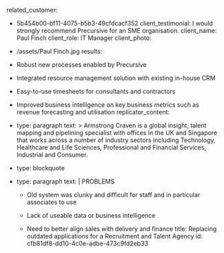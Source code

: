 related_customer:
  - 5b454b00-bf11-4075-b5b3-49cfdcacf352
client_testimonial: I would strongly recommend Precursive for an SME organisation.
client_name: Paul Finch
client_role: IT Manager
client_photo:
  - /assets/Paul Finch.jpg
results:
  - Robust new processes enabled by Precursive
  - Integrated resource management solution with existing in-house CRM
  - Easy-to-use timesheets for consultants and contractors
  - Improved business intelligence on key business metrics such as revenue forecasting and utilisation
replicator_content:
  - 
    type: paragraph
    text: >
      Armstrong Craven is a global insight, talent mapping and pipelining specialist with offices in the
      UK and Singapore that works across a number of industry sectors including Technology, Healthcare and
      Life Sciences, Professional and Financial Services, Industrial and Consumer.
  - 
    type: blockquote
  - 
    type: paragraph
    text: |
      PROBLEMS
      
      + Old system was clunky and difficult for staff and in particular associates to use
      
      + Lack of useable data or business intelligence
      
      + Need to better align sales with delivery and finance
title: Replacing outdated applications for a Recruitment and Talent Agency
id: cfb81df8-dd10-4c0e-adbe-473c9fd2eb33

